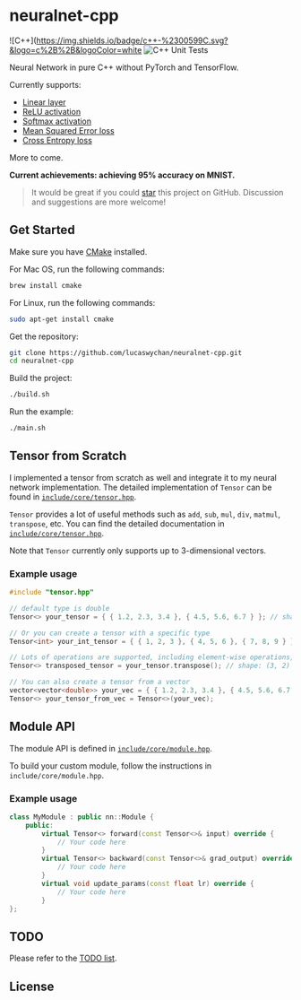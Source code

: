 # neuralnet-cpp

![C++](https://img.shields.io/badge/c++-%2300599C.svg?&logo=c%2B%2B&logoColor=white
![C++ Unit Tests](https://github.com/lucaswychan/neuralnet-cpp/actions/workflows/cpp_test.yml/badge.svg)

Neural Network in pure C++ without PyTorch and TensorFlow.

Currently supports:

-   [Linear layer](include/modules/layers/linear.hpp)
-   [ReLU activation](include/modules/activations/relu.hpp)
-   [Softmax activation](include/modules/activations/softmax.hpp)
-   [Mean Squared Error loss](include/modules/losses/mse.hpp)
-   [Cross Entropy loss](include/modules/losses/cross_entropy.hpp)

More to come.

**Current achievements: achieving 95% accuracy on MNIST.**

> It would be great if you could [star](https://github.com/lucaswychan/neuralnet-cpp) this project on GitHub. Discussion and suggestions are more welcome!

## Get Started

Make sure you have [CMake](https://cmake.org/) installed.

For Mac OS, run the following commands:

```bash
brew install cmake
```

For Linux, run the following commands:

```bash
sudo apt-get install cmake
```

Get the repository:

```bash
git clone https://github.com/lucaswychan/neuralnet-cpp.git
cd neuralnet-cpp
```

Build the project:

```bash
./build.sh
```

Run the example:

```bash
./main.sh
```

## Tensor from Scratch

I implemented a tensor from scratch as well and integrate it to my neural network implementation. The detailed implementation of `Tensor` can be found in [`include/core/tensor.hpp`](include/core/tensor.hpp).

`Tensor` provides a lot of useful methods such as `add`, `sub`, `mul`, `div`, `matmul`, `transpose`, etc. You can find the detailed documentation in [`include/core/tensor.hpp`](include/core/tensor.hpp).

Note that `Tensor` currently only supports up to 3-dimensional vectors.

### Example usage

```cpp
#include "tensor.hpp"

// default type is double
Tensor<> your_tensor = { { 1.2, 2.3, 3.4 }, { 4.5, 5.6, 6.7 } }; // shape: (2, 3)

// Or you can create a tensor with a specific type
Tensor<int> your_int_tensor = { { 1, 2, 3 }, { 4, 5, 6 }, { 7, 8, 9 } } // shape: (3, 3);

// Lots of operations are supported, including element-wise operations, matrix multiplication, etc.
Tensor<> transposed_tensor = your_tensor.transpose(); // shape: (3, 2)

// You can also create a tensor from a vector
vector<vector<double>> your_vec = { { 1.2, 2.3, 3.4 }, { 4.5, 5.6, 6.7 } };
Tensor<> your_tensor_from_vec = Tensor<>(your_vec);
```

## Module API

The module API is defined in [`include/core/module.hpp`](include/core/module.hpp).

To build your custom module, follow the instructions in `include/core/module.hpp`.

### Example usage

```cpp
class MyModule : public nn::Module {
    public:
        virtual Tensor<> forward(const Tensor<>& input) override {
            // Your code here
        }
        virtual Tensor<> backward(const Tensor<>& grad_output) override {
            // Your code here
        }
        virtual void update_params(const float lr) override {
            // Your code here
        }
};
```

## TODO

Please refer to the [TODO list](https://github.com/lucaswychan/neuralnet-cpp/blob/main/TODO.md).

## License
